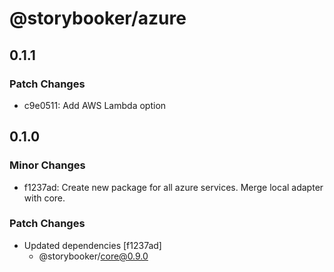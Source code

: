 # @storybooker/azure

## 0.1.1

### Patch Changes

- c9e0511: Add AWS Lambda option

## 0.1.0

### Minor Changes

- f1237ad: Create new package for all azure services. Merge local adapter with core.

### Patch Changes

- Updated dependencies [f1237ad]
  - @storybooker/core@0.9.0
